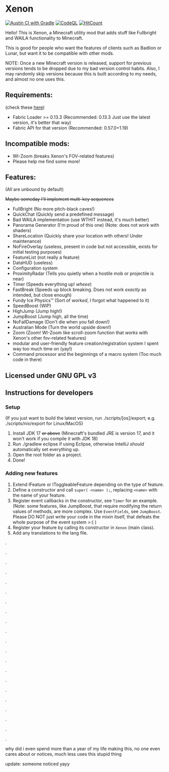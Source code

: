 # Xenon

[![Austin CI with Gradle](https://github.com/AV306/xenon/actions/workflows/austin_gradle.yml/badge.svg)](https://github.com/AV306/xenon/actions/workflows/austin_gradle.yml)
[![CodeQL](https://github.com/AV306/xenon/actions/workflows/codeql-analysis.yml/badge.svg)](https://github.com/AV306/xenon/actions/workflows/codeql-analysis.yml)
[![HitCount](https://hits.dwyl.com/AV306/xenon.svg?style=flat&show=unique)](http://hits.dwyl.com/AV306/xenon)

Hello! This is Xenon, a Minecraft utility mod that adds stuff like Fullbright and WAILA functionality to Minecraft.

This is good for people who want the features of clients such as Badlion or Lunar, but want it to be compatible with other mods.

NOTE: Once a new Minecraft version is released, support for previous versions tends to be dropped due to my bad version control habits. Also, I may randomly skip versions because this is built according to my needs, and almost no one uses this.

## Requirements:

(check these [here](https://fabricmc.net/develop))

- Fabric Loader >= 0.13.3 (Recommended: 0.13.3 Just use the latest version, it's better that way)
- Fabric API for that version (Recommended: 0.57.0+1.19)

## Incompatible mods:

- WI-Zoom (breaks Xenon's FOV-related features)
- Please help me find some more!

## Features:

(All are unbound by default)

~~Maybe someday I'll implement multi-key sequences~~

- FullBright (No more pitch-black caves!)
- QuickChat (Quickly send a predefined message)
- Bad WAILA implementation (use WTHIT instead, it's much better)
- Panorama Generator (I'm proud of this one) (Note: does not work with shaders)
- ShareLocation (Quickly share your location with others! Under maintenance)
- NoFireOverlay (useless, present in code but not accessible, exists for initial testing purposes)
- FeatureList (not really a feature)
- DataHUD (useless)
- Configuration system
- ProximityRadar (Tells you quietly when a hostile mob or projectile is near)
- Timer (Speeds everything up! *wheee*)
- FastBreak (Speeds up block breaking. Does not work *exactly* as intended, but close enough)
- Fundy Ice Physics™ (Sort of work*ed*, I forgot what happened to it)
- SpeedBoost (WIP)
- HighJump (Jump high!)
- JumpBoost (Jump high, all the time)
- NoFallDamage (Don't die when you fall down!)
- Australian Mode (Turn the world upside down!)
- Zoom (Zoom! WI-Zoom like scroll-zoom function that *works* with Xenon's other fov-related features)
- modular and user-friendly feature creation/registration system I spent way too much time on (yay!)
- Command processor and the beginnings of a macro system (Too much code in there)

## Licensed under GNU GPL v3

## Instructions for developers

### Setup

(If you just want to build the latest version, run ./scripts/\[os\]/export; e.g. ./scripts/nix/export for Linux/MacOS)

1. Install JDK 17 ~~or above~~ (Minecraft's bundled JRE is version 17, and it won't work if you compile it with JDK 18)
2. Run ./gradlew eclipse if using Eclipse, otherwise IntelliJ *should* automatically set everything up.
3. Open the root folder as a project.
4. Done!

### Adding new features

1. Extend IFeature or IToggleableFeature depending on the type of feature.
2. Define a constructor and call `super( <name> );`, replacing `<name>` with the name of your feature.
3. Register event callbacks in the constructor, see `Timer` for an example. (Note: some features, like JumpBoost, that require  modifying the return values of methods, are more complex. Use `EventFields`, see `JumpBoost`. Please DO NOT just write your code in the mixin itself, that defeats the whole purpose of the event system >:( )
4. Register your feature by calling its constructor in `Xenon` (main class).
5. Add any translations to the lang file.

.

.

.

.

.

.

.

.

.

.

.

.

.

.

.

.

.

.

.

.

.

why did i even spend more than a year of my life making this, no one even cares about or notices, much less uses this stupid thing

update: someone noticed yayy
